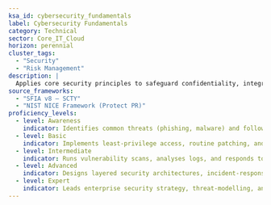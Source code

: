 ```yaml
---
ksa_id: cybersecurity_fundamentals
label: Cybersecurity Fundamentals
category: Technical
sector: Core_IT_Cloud
horizon: perennial
cluster_tags:
  - "Security"
  - "Risk Management"
description: |
  Applies core security principles to safeguard confidentiality, integrity, and availability; recognises threats, enforces least-privilege, patches systems, and participates in incident-response processes.
source_frameworks:
  - "SFIA v8 — SCTY"
  - "NIST NICE Framework (Protect PR)"
proficiency_levels:
  - level: Awareness
    indicator: Identifies common threats (phishing, malware) and follows basic security hygiene.
  - level: Basic
    indicator: Implements least-privilege access, routine patching, and basic incident reporting.
  - level: Intermediate
    indicator: Runs vulnerability scans, analyses logs, and responds to alerts.
  - level: Advanced
    indicator: Designs layered security architectures, incident-response playbooks, and compliance controls.
  - level: Expert
    indicator: Leads enterprise security strategy, threat-modelling, and continuous risk-management programmes.
---
```

